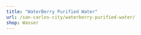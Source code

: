 ```yaml
---
title: "WaterBerry Purified Water"
url: /san-carlos-city/waterberry-purified-water/
shop: Wasser
---
```


